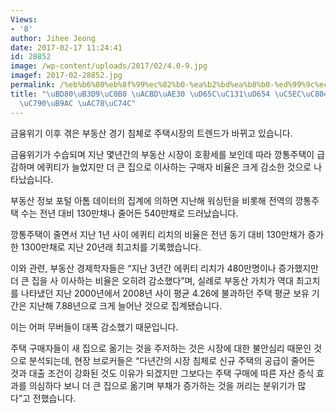 ```yaml
---
Views:
- '8'
author: Jihee Jeong
date: 2017-02-17 11:24:41
id: 28852
image: /wp-content/uploads/2017/02/4.0-9.jpg
imagef: 2017-02-28852.jpg
permalink: /%eb%b6%80%eb%8f%99%ec%82%b0-%ea%b2%bd%ea%b8%b0-%ed%99%9c%ec%84%b1%ed%99%94-%ec%97%ac%ec%a0%84%ed%9e%88-%ec%a0%9c%ec%9e%90%eb%a6%ac-%ea%b1%b8%ec%9d%8c/
title: "\uBD80\uB3D9\uC0B0 \uACBD\uAE30 \uD65C\uC131\uD654 \uC5EC\uC804\uD788 \uC81C\
  \uC790\uB9AC \uAC78\uC74C"
---
```


금융위기 이후 겪은 부동산 경기 침체로 주택시장의 트렌드가 바뀌고 있습니다.

금융위기가 수습되며 지난 몇년간의 부동산 시장이 호황세를 보인데 따라 깡통주택이 급감하며 에퀴티가 늘었지만 더 큰 집으로 이사하는 구매자 비율은 크게 감소한 것으로 나타났습니다.

부동산 정보 포털 아톰 데이터의 집계에 의하면 지난해 워싱턴을 비롯해 전역의 깡통주택 수는 전년 대비 130만채나 줄어든 540만채로 드러났습니다.

깡통주택이 줄면서 지난 1년 사이 에퀴티 리치의 비율은 전년 동기 대비 130만채가 증가한 1300만채로 지난 20년래 최고치를 기록했습니다.

이와 관련, 부동산 경제학자들은 “지난 3년간 에퀴티 리치가 480만명이나 증가했지만 더 큰 집을 사 이사하는 비율은 오히려 감소했다”며, 실례로 부동산 가치가 역대 최고치를 나타냈던 지난 2000년에서 2008년 사이 평균 4.26에 불과하던 주택 평균 보유 기간은 지난해 7.88년으로 크게 늘어난 것으로 집계됐습니다.

이는 어퍼 무버들이 대폭 감소했기 때문입니다.

주택 구매자들이 새 집으로 옮기는 것을 주저하는 것은 시장에 대한 불안심리 때문인 것으로 분석되는데, 현장 브로커들은 “다년간의 시장 침체로 신규 주택의 공급이 줄어든 것과 대출 조건이 강화된 것도 이유가 되겠지만 그보다는 주택 구매에 따른 자산 증식 효과를 의심하다 보니 더 큰 집으로 옮기며 부채가 증가하는 것을 꺼리는 분위기가 많다”고 전했습니다.